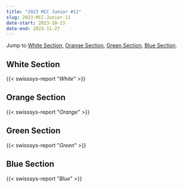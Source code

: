 ```yaml
---
title: "2023 MCC Junior #11"
slug: 2023-MCC-Junior-11
date-start: 2023-10-23
date-end: 2023-11-27
---
```


Jump to [White Section](#white-section),
[Orange Section](#orange-section),
[Green Section](#green-section),
[Blue Section](#blue-section).

## White Section
{{< swisssys-report "*White*" >}}

## Orange Section
{{< swisssys-report "*Orange*" >}}

## Green Section
{{< swisssys-report "*Green*" >}}

## Blue Section
{{< swisssys-report "*Blue*" >}}
